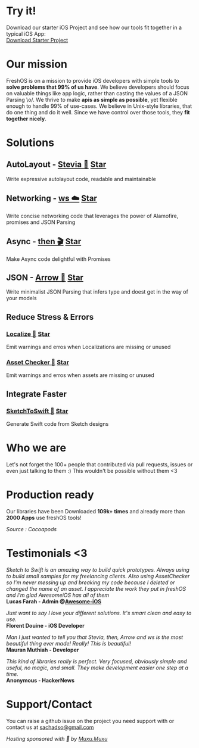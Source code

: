 # Try it!
Download our starter iOS Project and see how our tools fit together in a typical iOS App:  
<a class="github-button" href="https://github.com/freshOS/StarterProject/archive/master.zip" data-icon="octicon-cloud-download" data-style="mega" aria-label="Download freshOS/StarterProject on GitHub">Download Starter Project</a>

# Our mission
FreshOS is on a mission to provide iOS developers with simple tools to **solve problems that 99% of us have**.
We believe developers should focus on valuable things like app logic, rather than casting the values of a JSON Parsing \o/.
We thrive to make **apis as simple as possible**, yet flexible enough to handle 99% of use-cases.
We believe in Unix-style libraries, that do one thing and do it well.
Since we have control over those tools, they **fit together nicely**.

# Solutions

## AutoLayout - [Stevia 🍃](https://github.com/freshOS/Stevia) <a class="github-button" href="https://github.com/freshOS/Stevia" data-icon="octicon-star" data-style="mega" data-count-href="/freshOS/Stevia/stargazers" data-count-api="/repos/freshOS/Stevia#stargazers_count" data-count-aria-label="# stargazers on GitHub" aria-label="Star freshOS/Stevia on GitHub">Star</a>
Write expressive autolayout code, readable and maintainable

## Networking - [ws ☁️](https://github.com/freshOS/ws) <a class="github-button" href="https://github.com/freshOS/ws" data-icon="octicon-star" data-style="mega" data-count-href="/freshOS/ws/stargazers" data-count-api="/repos/freshOS/ws#stargazers_count" data-count-aria-label="# stargazers on GitHub" aria-label="Star freshOS/ws on GitHub">Star</a>
Write concise networking code that leverages the power of Alamofire, promises and JSON Parsing

## Async - [then 🎬](https://github.com/freshOS/then) <a class="github-button" href="https://github.com/freshOS/then" data-icon="octicon-star" data-style="mega" data-count-href="/freshOS/then/stargazers" data-count-api="/repos/freshOS/then#stargazers_count" data-count-aria-label="# stargazers on GitHub" aria-label="Star freshOS/then on GitHub">Star</a>
Make Async code delightful with Promises

## JSON - [Arrow 🏹](https://github.com/freshOS/Arrow) <a class="github-button" href="https://github.com/freshOS/Arrow" data-icon="octicon-star" data-style="mega" data-count-href="/freshOS/Arrow/stargazers" data-count-api="/repos/freshOS/Arrow#stargazers_count" data-count-aria-label="# stargazers on GitHub" aria-label="Star freshOS/Arrow on GitHub">Star</a>
Write minimalist JSON Parsing that infers type and doest get in the way of your models

## Reduce Stress & Errors

### [Localize 🏁](https://github.com/freshOS/Localize) <a class="github-button" href="https://github.com/freshOS/Localize" data-icon="octicon-star" data-style="mega" data-count-href="/freshOS/Localize/stargazers" data-count-api="/repos/freshOS/Localize#stargazers_count" data-count-aria-label="# stargazers on GitHub" aria-label="Star freshOS/Localize on GitHub">Star</a>
Emit warnings and erros when Localizations are missing or unused

### [Asset Checker 👮](https://github.com/s4cha/AssetChecker) <a class="github-button" href="https://github.com/s4cha/AssetChecker" data-icon="octicon-star" data-style="mega" data-count-href="/s4cha/AssetChecker/stargazers" data-count-api="/repos/s4cha/AssetChecker#stargazers_count" data-count-aria-label="# stargazers on GitHub" aria-label="Star s4cha/AssetChecker on GitHub">Star</a>
Emit warnings and erros when assets are missing or unused

## Integrate Faster

### [SketchToSwift 📲](https://github.com/freshOS/SketchToSwift) <a class="github-button" href="https://github.com/freshOS/SketchToSwift" data-icon="octicon-star" data-style="mega" data-count-href="/freshOS/SketchToSwift/stargazers" data-count-api="/repos/freshOS/SketchToSwift#stargazers_count" data-count-aria-label="# stargazers on GitHub" aria-label="Star freshOS/SketchToSwift on GitHub">Star</a>
Generate Swift code from Sketch designs 

# Who we are

<div class="github-card" data-github="s4cha" data-width="300" data-height="150" data-theme="default"></div>
<script src="//cdn.jsdelivr.net/github-cards/latest/widget.js"></script>
<div class="github-card" data-github="maxkonovalov" data-width="300" data-height="150" data-theme="default"></div>
<script src="//cdn.jsdelivr.net/github-cards/latest/widget.js"></script>
Let's not forget the 100+ people that contributed via pull requests, issues or even just talking to them :)
This wouldn't be possible without them <3

# Production ready
Our libraries have been Downloaded **109k+ times** and already more than **2000 Apps** use freshOS tools!

*Source : Cocoapods*

# Testimonials <3

*Sketch to Swift is an amazing way to build quick prototypes. Always using to build small samples for my freelancing clients. Also using AssetChecker so I'm never messing up and breaking my code because I deleted or changed the name of an asset. I appreciate the work they put in freshOS and I'm glad AwesomeiOS has all of them*  
**Lucas Farah - Admin @[Awesome-iOS](https://github.com/vsouza/awesome-ios)**

*Just want to say I love your different solutions. It's smart clean and easy to use.*  
**Florent Douine - iOS Developer**

*Man I just wanted to tell you that Stevia, then, Arrow and ws is the most beautiful thing ever made! Really! This is beautiful!*  
**Mauran Muthiah - Developer**

*This kind of libraries really is perfect. Very focused, obviously simple and useful, no magic, and small. They make development easier one step at a time.*  
**Anonymous - HackerNews**

# Support/Contact
You can raise a github issue on the project you need support with or contact us at [sachadso@gmail.com](sachadso@gmail.com)

*Hosting sponsored with 💚 by [Muxu.Muxu](https://muxumuxu.com)*

<!-- Place this tag in your head or just before your close body tag. -->
<script async defer src="https://buttons.github.io/buttons.js"></script>
